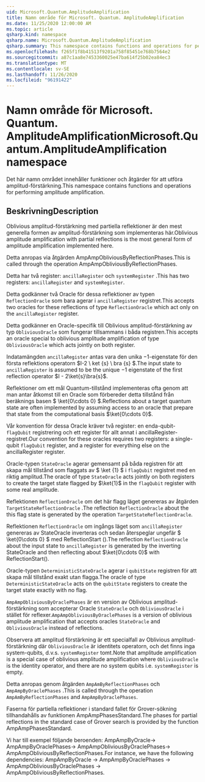 ```yaml
---
uid: Microsoft.Quantum.AmplitudeAmplification
title: Namn område för Microsoft. Quantum. AmplitudeAmplification
ms.date: 11/25/2020 12:00:00 AM
ms.topic: article
qsharp.kind: namespace
qsharp.name: Microsoft.Quantum.AmplitudeAmplification
qsharp.summary: This namespace contains functions and operations for performing amplitude amplification.
ms.openlocfilehash: f265f1f8b41513f9201a758f85451e768b7564e2
ms.sourcegitcommit: a87c1aa8e7453360025e47ba614f25b02ea84ec3
ms.translationtype: MT
ms.contentlocale: sv-SE
ms.lasthandoff: 11/26/2020
ms.locfileid: "96191422"
---
```

# <a name="microsoftquantumamplitudeamplification-namespace"></a><span data-ttu-id="69108-102">Namn område för Microsoft. Quantum. AmplitudeAmplification</span><span class="sxs-lookup"><span data-stu-id="69108-102">Microsoft.Quantum.AmplitudeAmplification namespace</span></span>

<span data-ttu-id="69108-103">Det här namn området innehåller funktioner och åtgärder för att utföra amplitud-förstärkning.</span><span class="sxs-lookup"><span data-stu-id="69108-103">This namespace contains functions and operations for performing amplitude amplification.</span></span>



## <a name="description"></a><span data-ttu-id="69108-104">Beskrivning</span><span class="sxs-lookup"><span data-stu-id="69108-104">Description</span></span>

<span data-ttu-id="69108-105">Oblivious amplitud-förstärkning med partiella reflektioner är den mest generella formen av amplitud-förstärkning som implementeras här.</span><span class="sxs-lookup"><span data-stu-id="69108-105">Oblivious amplitude amplification with partial reflections is the most general form of amplitude amplification implemented here.</span></span>

<span data-ttu-id="69108-106">Detta anropas via åtgärden AmpAmpObliviousByReflectionPhases.</span><span class="sxs-lookup"><span data-stu-id="69108-106">This is called through the operation AmpAmpObliviousByReflectionPhases.</span></span>

<span data-ttu-id="69108-107">Detta har två register: `ancillaRegister` och `systemRegister` .</span><span class="sxs-lookup"><span data-stu-id="69108-107">This has two registers: `ancillaRegister` and `systemRegister`.</span></span>

<span data-ttu-id="69108-108">Detta godkänner två Oracle för dessa reflektioner av typen `ReflectionOracle` som bara agerar i `ancillaRegister` registret.</span><span class="sxs-lookup"><span data-stu-id="69108-108">This accepts two oracles for these reflections of type `ReflectionOracle` which act only on the `ancillaRegister` register.</span></span>

<span data-ttu-id="69108-109">Detta godkänner en Oracle-specifik till Oblivious amplitud-förstärkning av typ `ObliviousOracle` som fungerar tillsammans i båda registren.</span><span class="sxs-lookup"><span data-stu-id="69108-109">This accepts an oracle special to oblivious amplitude amplification of type `ObliviousOracle` which acts jointly on both register.</span></span>

<span data-ttu-id="69108-110">Indatamängden `ancillaRegister` antas vara den unika $-$1-eigenstate för den första reflektions operatorn $I-2 \ ket {s} \ bra {s} $.</span><span class="sxs-lookup"><span data-stu-id="69108-110">The input state to `ancillaRegister` is assumed to be the unique $-1$ eigenstate of the first reflection operator $I - 2\ket{s}\bra{s}$.</span></span>

<span data-ttu-id="69108-111">Reflektioner om ett mål Quantum-tillstånd implementeras ofta genom att man antar åtkomst till en Oracle som förbereder detta tillstånd från beräknings basen $ \ket{0\cdots 0} $.</span><span class="sxs-lookup"><span data-stu-id="69108-111">Reflections about a target quantum state are often implemented by assuming access to an oracle that prepare that state from the computational basis $\ket{0\cdots 0}$.</span></span>

<span data-ttu-id="69108-112">Vår konvention för dessa Oracle kräver två register: en enda-qubit- `flagQubit` registrering och ett register för allt annat i ancillaRegister-registret.</span><span class="sxs-lookup"><span data-stu-id="69108-112">Our convention for these oracles requires two registers: a single-qubit `flagQubit` register, and a register for everything else on the ancillaRegister register.</span></span>

<span data-ttu-id="69108-113">Oracle-typen `StateOracle` agerar gemensamt på båda registren för att skapa mål tillstånd som flaggats av $ \ket {1} $ i `flagQubit` registret med en riktig amplitud.</span><span class="sxs-lookup"><span data-stu-id="69108-113">The oracle of type `StateOracle` acts jointly on both registers to create the target state flagged by $\ket{1}$ in the `flagQubit` register with some real amplitude.</span></span>

<span data-ttu-id="69108-114">Reflektionen `ReflectionOracle` om det här flagg läget genereras av åtgärden `TargetStateReflectionOracle` .</span><span class="sxs-lookup"><span data-stu-id="69108-114">The reflection `ReflectionOracle` about the this flag state is generated by the operation `TargetStateReflectionOracle`.</span></span>

<span data-ttu-id="69108-115">Reflektionen `ReflectionOracle` om ingångs läget som `ancillaRegister` genereras av StateOracle inverteras och sedan återspeglar ungefär $ \ket{0\cdots 0} $ med ReflectionStart ().</span><span class="sxs-lookup"><span data-stu-id="69108-115">The reflection `ReflectionOracle` about the input state to `ancillaRegister` is generated by the inverting StateOracle and then reflecting about $\ket{0\cdots 0}$ with ReflectionStart().</span></span>

<span data-ttu-id="69108-116">Oracle-typen `DeterministicStateOracle` agerar i `qubitState` registren för att skapa mål tillstånd exakt utan flagga.</span><span class="sxs-lookup"><span data-stu-id="69108-116">The oracle of type `DeterministicStateOracle` acts on the `qubitState` registers to create the target state exactly with no flag.</span></span>

<span data-ttu-id="69108-117">`AmpAmpObliviousByOraclePhases` är en version av Oblivious amplitud-förstärkning som accepterar Oracle `StateOracle` och `ObliviousOracle` i stället för reflexer.</span><span class="sxs-lookup"><span data-stu-id="69108-117">`AmpAmpObliviousByOraclePhases` is a version of oblivious amplitude amplification that accepts oracles `StateOracle` and `ObliviousOracle` instead of reflections.</span></span>

<span data-ttu-id="69108-118">Observera att amplitud förstärkning är ett specialfall av Oblivious amplitud-förstärkning där `ObliviousOracle` är identitets operatorn, och det finns inga system-qubits, d.v.s. `systemRegister` tomt.</span><span class="sxs-lookup"><span data-stu-id="69108-118">Note that amplitude amplification is a special case of oblivious amplitude amplification where `ObliviousOracle` is the identity operator, and there are no system qubits i.e. `systemRegister` is empty.</span></span>

<span data-ttu-id="69108-119">Detta anropas genom åtgärden `AmpAmByReflectionPhases` och `AmpAmpByOraclePhases` .</span><span class="sxs-lookup"><span data-stu-id="69108-119">This is called through the operation `AmpAmByReflectionPhases` and `AmpAmpByOraclePhases`.</span></span>

<span data-ttu-id="69108-120">Faserna för partiella reflektioner i standard fallet för Grover-sökning tillhandahålls av funktionen AmpAmpPhasesStandard.</span><span class="sxs-lookup"><span data-stu-id="69108-120">The phases for partial reflections in the standard case of Grover search is provided by the function AmpAmpPhasesStandard.</span></span>

<span data-ttu-id="69108-121">Vi har till exempel följande beroenden: AmpAmpByOracle-> AmpAmpByOraclePhases-> AmpAmpObliviousByOraclePhases-> AmpAmpObliviousByReflectionPhases.</span><span class="sxs-lookup"><span data-stu-id="69108-121">For instance, we have the following dependencies: AmpAmpByOracle -> AmpAmpByOraclePhases -> AmpAmpObliviousByOraclePhases -> AmpAmpObliviousByReflectionPhases.</span></span>